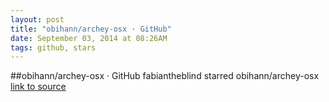 ```yaml
---
layout: post
title: "obihann/archey-osx · GitHub"
date: September 03, 2014 at 08:26AM
tags: github, stars
---
```

##obihann/archey-osx · GitHub
fabiantheblind starred obihann/archey-osx
[link to source](http://ift.tt/1pH25A0) 
